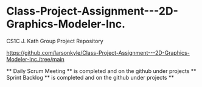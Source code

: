 # Class-Project-Assignment---2D-Graphics-Modeler-Inc.
CS1C J. Kath Group Project Repository

https://github.com/larsonkyle/Class-Project-Assignment---2D-Graphics-Modeler-Inc./tree/main

** Daily Scrum Meeting ** is completed and on the github under projects
** Sprint Backlog ** is completed and on the github under projects
**
